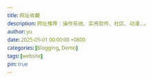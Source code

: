 ```yaml
---
title: 网址收藏
description: 网址推荐：操作系统、实用软件、社区、动漫...。
author: yu
date: 2025-05-01 00:00:00 +0800
categories: [Blogging, Demo]
tags: [website]
pin: true
---
```


<!DOCTYPE html>
<html lang="zh-CN">
<head>
    <meta charset="UTF-8">
    <meta name="viewport" content="width=device-width, initial-scale=1.0">
    <title>开发者资源导航</title>
    <style>
        * {
            margin: 0;
            padding: 0;
            box-sizing: border-box;
            font-family: 'Segoe UI', system-ui, sans-serif;
        }

        body {
            background: #f0f2f5;
            padding: 2rem;
        }

        .container {
            max-width: 1200px;
            margin: 0 auto;
            background: white;
            border-radius: 12px;
            box-shadow: 0 8px 24px rgba(0,0,0,0.05);
            overflow: hidden;
        }

        table {
            width: 100%;
            border-collapse: collapse;
            background: white;
        }

        th {
            background: linear-gradient(135deg, #6366f1, #8b5cf6);
            color: white;
            padding: 1.2rem;
            text-align: left;
            font-weight: 600;
        }

        td {
            padding: 1.2rem;
            border-bottom: 1px solid #e5e7eb;
            color: #374151;
        }

        tr:last-child td {
            border-bottom: none;
        }

        tr:hover td {
            background: #f8f9fa;
        }

        .favicon {
            width: 24px;
            height: 24px;
            margin-right: 12px;
            vertical-align: middle;
            border-radius: 4px;
        }

        a {
            color: #3b82f6;
            text-decoration: none;
            transition: color 0.2s;
        }

        a:hover {
            color: #2563eb;
            text-decoration: underline;
        }

        .description {
            color: #6b7280;
            line-height: 1.6;
            max-width: 480px;
        }

        @media (max-width: 768px) {
            body {
                padding: 1rem;
            }

            .container {
                border-radius: 8px;
            }

            th, td {
                padding: 1rem;
                font-size: 0.9em;
            }
        }
    </style>
</head>
<body>
    <div class="container">
        <table>
            <thead>
                <tr>
                    <th>图标</th>
                    <th>名称</th>
                    <th>网址</th>
                    <th>描述</th>
                </tr>
            </thead>
            <tbody>
                <tr>
                    <td><img src="https://www.google.com/s2/favicons?domain=github.com" class="favicon" alt="GitHub"></td>
                    <td>GitHub</td>
                    <td><a href="https://github.com" target="_blank">github.com</a></td>
                    <td class="description">GitHub是一个基于Git的代码托管平台</td>
                </tr>
                <tr>
                    <td><img src="https://www.google.com/s2/favicons?domain=csdn.net" class="favicon" alt="CSDN"></td>
                    <td>CSDN</td>
                    <td><a href="https://www.csdn.net" target="_blank">csdn.net</a></td>
                    <td class="description">全球知名中文IT技术交流平台</td>
                </tr>
                <!-- 其他行数据按相同格式添加 -->
            </tbody>
        </table>
    </div>
</body>
</html>

## 技术社区/网站

| 名字 | 图标 | 网址 | 描述 |
|:---:|:---:|:----:|:----:|
| GitHub | ![github](https://github.githubassets.com/favicons/favicon.svg) | <https://github.com> | github是一个基于git的代码托管平台 |
| CSDN | ![csdn](/common/img/icon/csdn.png) | <https://www.csdn.net> | CSDN是全球知名中文IT技术交流平台 |
| 知乎 | ![zhihu](https://static.zhihu.com/heifetz/assets/apple-touch-icon-152.81060cab.png) | <https://www.zhihu.com> | 中文互联网高质量的问答社区和创作者聚集的原创内容平台 |
| 博客园 | ![cnblogs](/common/img/icon/cnblogs.png) | <https://www.cnblogs.com> | 专注于为开发者服务，帮助开发者用代码改变世界 |
| 菜鸟教程 | ![runoob](https://www.runoob.com/images/logo.png) | <https://www.runoob.com> | 菜鸟教程提供了编程的基础技术教程 |
| 稀土掘金 | ![juejin](https://lf3-cdn-tos.bytescm.com/obj/static/xitu_juejin_web/e08da34488b114bd4c665ba2fa520a31.svg) | <https://juejin.cn> | 掘金是面向全球中文开发者的技术内容分享与交流平台 |
| 51CTO博客 | ![51cto](/common/img/icon/51cto.ico) | <https://blog.51cto.com> | 51CTO博客成立于2005年。上51CTO博客，用代码撬动世界！ |
| Google for Developers | ![google-for-developers](/common/img/icon/google-for-developers.png) | <https://developers.google.cn> | 探索开发人员资源、社区活动和励志故事，帮助您构建更智能、更快速的产品 |


## 工具软件

| 名字 | 图标 | 网址 | 描述 |
|:---:|:---:|:----:|:----:|
| Snipaste | ![snipaste](https://www.snipaste.com/img/logo.svg) | <https://www.snipaste.com> | Snipaste是一款简洁、功能齐全的截图软件 |
| 7-Zip | ![7-zip](https://sparanoid.com/lab/7z/img/7ziplogo.png) | <https://sparanoid.com/lab/7z> | 7-Zip 是一款拥有极高压缩比的开源压缩软件 |
| 火绒安全 | ![huorong](/common/img/icon/huorong.png) | <https://www.huorong.cn> | 专业尽职  极致低调  只为巩固安全防线 |
| 格式工厂 | ![formatfactory](/common/img/icon/FormatFactory.png) | http://www.pcfreetime.com/formatfactory/ | 免费多功能的多媒体文件转换工具 |
| CAJ阅读器 | ![cajviewer](/common/img/icon/cajviewer.png) | <https://cajviewer.cnki.net> | 专业文献阅读器，可阅读CAJ、PDF等多种格式文件 |

## 系统相关

| 名字 | 图标 | 网址 | 描述 |
|:---:|:---:|:----:|:----:|
| Ubuntu | ![ubuntu](https://assets.ubuntu.com/v1/be7e4cc6-COF-favicon-32x32.png) | <https://ubuntu.com> | Ubuntu is the modern, open source operating system on Linux for the enterprise server, desktop, cloud, and IoT. |
| deepin | ![deepin](https://storage.deepin.org/thread/202305231040315865_1.png) | <https://www.deepin.org> | 作为全球知名开源操作系统团队，deepin以提供安全可靠、美观易用的国产操作系统与开源解决方案为目标，满足全球用户不同的应用场景，给用户提供一种更好的选择。 |
| Ventoy | ![ventoy](https://www.ventoy.net/favicon.ico) | <https://www.ventoy.net> | Ventoy is an open source tool to create bootable USB drive for ISO files. |
| Rufus | ![rufus](https://rufus.ie/favicon.ico) | <https://rufus.ie> | Rufus - 轻松创建 USB 启动盘;推荐：纯净安装系统，不会自动安装一下乱七八糟的软件 |
| balena | ![balena](https://etcher.balena.io/images/webclip.png) | <https://etcher.balena.io> | Flash OS images to SD cards & USB drives, safely and easily.启动盘制作 |
| vmware | ![vmware](/common/img/icon/vmware-logo.png) | <https://www.vmware.com><https://docs.vmware.com> | vmware虚拟机 |
| 分区助手 | ![disktool](https://www.disktool.cn/assets/images/logo.png) | <https://www.disktool.cn> | 无损分区、分区扩容、系统迁移 |
| DiskGenius | ![diskgenius](https://www.diskgenius.cn/public/images/logo-diskgenius.png)| <https://www.diskgenius.cn> | 数据恢复、分区管理、备份还原 |
| MobaXterm | ![mobaxterm](/common/img/icon/mobaxterm.ico) | <https://mobaxterm.mobatek.net> | 远程计算的终极工具箱-包括X服务器、增强的SSH客户端等等！ |
| FinalShell | ![finalshell](/common/img/icon/finalshell.png) | <https://www.hostbuf.com> | FinalShell是一体化的的服务器,网络管理软件,不仅是ssh客户端,还是功能强大的开发,运维工具,充分满足开发,运维需求 |
| PuTTY | ![putty](https://www.chiark.greenend.org.uk/~sgtatham/putty/putty.ico) | <https://www.chiark.greenend.org.uk/~sgtatham/putty> | PuTTY是用于Windows和Unix平台的SSH和SSH的免费实现，沿着xterm终端模拟器。 |
| NVIDIA | ![nvidia](data:image/svg+xml,%3csvg id='Logo' xmlns='http://www.w3.org/2000/svg' width='108.472' height='20' viewBox='0 0 108.472 20'%3e %3cpath id='Reg' d='M1072.628,253.918v-.3h.192c.105,0,.248.008.248.136s-.073.163-.2.163h-.243m0,.211h.129l.3.524h.327l-.33-.545a.3.3,0,0,0,.311-.323c0-.285-.2-.377-.53-.377h-.482v1.245h.276v-.524m1.4-.1a1.2,1.2,0,1,0-1.2,1.157,1.14,1.14,0,0,0,1.2-1.157m-.347,0a.854.854,0,0,1-.855.891v0a.889.889,0,1,1,.855-.887Z' transform='translate(-965.557 -237.878)'/%3e %3cpath id='NVIDIA' d='M463.9,151.934v13.127h3.707V151.934Zm-29.164-.018v13.145h3.74v-10.2l2.918.01a2.674,2.674,0,0,1,2.086.724c.586.625.826,1.632.826,3.476v5.995h3.624V157.8c0-5.183-3.3-5.882-6.536-5.882Zm35.134.018v13.127h6.013c3.2,0,4.249-.533,5.38-1.727a7.352,7.352,0,0,0,1.316-4.692,7.789,7.789,0,0,0-1.2-4.516c-1.373-1.833-3.352-2.191-6.306-2.191Zm3.677,2.858h1.594c2.312,0,3.808,1.039,3.808,3.733s-1.5,3.734-3.808,3.734h-1.594Zm-14.992-2.858-3.094,10.4-2.965-10.4h-4l4.234,13.127h5.343l4.267-13.127Zm25.749,13.127h3.708V151.935h-3.709ZM494.7,151.939l-5.177,13.117h3.656l.819-2.318h6.126l.775,2.318h3.969l-5.216-13.118Zm2.407,2.393,2.246,6.145h-4.562Z' transform='translate(-399.551 -148.155)'/%3e %3cpath id='Eye_Mark' data-name='Eye Mark' d='M129.832,124.085v-1.807c.175-.013.353-.022.533-.028,4.941-.155,8.183,4.246,8.183,4.246s-3.5,4.863-7.255,4.863a4.553,4.553,0,0,1-1.461-.234v-5.478c1.924.232,2.31,1.082,3.467,3.01l2.572-2.169a6.81,6.81,0,0,0-5.042-2.462,9.328,9.328,0,0,0-1,.059m0-5.968v2.7c.177-.014.355-.025.533-.032,6.871-.232,11.348,5.635,11.348,5.635s-5.142,6.253-10.5,6.253a7.906,7.906,0,0,1-1.383-.122v1.668a9.1,9.1,0,0,0,1.151.075c4.985,0,8.59-2.546,12.081-5.559.578.463,2.948,1.591,3.435,2.085-3.319,2.778-11.055,5.018-15.44,5.018-.423,0-.829-.026-1.228-.064v2.344h18.947v-20Zm0,13.009v1.424c-4.611-.822-5.89-5.615-5.89-5.615a9.967,9.967,0,0,1,5.89-2.85v1.563h-.007a4.424,4.424,0,0,0-3.437,1.571s.845,3.035,3.444,3.908m-8.189-4.4a11.419,11.419,0,0,1,8.189-4.449v-1.463c-6.043.485-11.277,5.6-11.277,5.6s2.964,8.569,11.277,9.354v-1.555C123.731,133.451,121.643,126.728,121.643,126.728Z' transform='translate(-118.555 -118.117)' fill='%2374b71b'/%3e %3c/svg%3e) | <https://www.nvidia.cn> | 显卡, 驱动, 游戏, high performance computing, 高性能计算 |

## 编辑器

| 名字 | 图标 | 网址 | 描述 |
|:---:|:---:|:----:|:----:|
| Visual Studio Code | ![visualstudio](https://code.visualstudio.com/favicon.ico) | <https://code.visualstudio.com> | 一个重新定义和优化的代码编辑器，用于构建和调试现代web和云应用程序 |
| Vim | ![vim](/common/img/icon/vim_header.gif) | <https://www.vim.org> | 一个高度可配置的文本编辑器，可以非常高效地创建和更改任何类型的文本 |
| Jupyter | ![jupyter](https://jupyter.org/favicon.ico) | <https://jupyter.org> | Jupyter笔记本是一个基于网络的交互式计算平台。 |


## IDE集成开发环境

| 名字 | 图标 | 网址 | 描述 |
|:---:|:---:|:----:|:----:|
| Visual Studio | ![visualstudio](/common/img/icon/visualstudio.png) | <https://visualstudio.microsoft.com> | 用于编辑、调试和生成代码，发布应用;还包括编译器、代码补全工具、图形设计器等其他功能 |
| PyCharm | ![pycharm](/common/img/icon/pycharm.png) | <https://www.jetbrains.com/pycharm> | Python IDE，智能代码补全、即时错误检查、快速修复等等... |
| Code::Blocks | ![codeblocks](/common/img/icon/codeblocks.png) | <https://www.codeblocks.org> | CB是一个免费的C/C++和Fortran IDE，旨在满足用户最苛刻的需求。它的设计是非常可扩展和完全可配置的。 |


## 学术研究

| 名字 | 图标 | 网址 | 描述 |
|:---:|:---:|:----:|:----:|
| 中国知网 | ![cnki](/common/img/icon/cnki.ico) | <https://www.cnki.net> | 面向海内外读者提供中国学术文献、外文文献、学位论文、报纸、会议、年鉴、工具书等各类资源统一检索、统一导航、在线阅读和下载服务。|
| Sci-Hub文献检索 \| 科学是照亮世界的火把 | ![sci-hub](https://sci-hub.org.cn/static/favicon-png.ico) | <https://sci-hub.org.cn> | Sci-Hub文献检索是一个集文献检索、文献下载与文献互助于一体的学术服务网站。|
| IEEE | ![ieee](https://www.ieee.org/etc/designs/ieee-org/favicon-48x48.png) | <https://www.ieee.org> | the world's largest technical professional organization; advancing technology for the benefit of humanity. |
| arXiv.org e-Print archive | ![arxiv](https://arxiv.org/static/browse/0.3.4/images/icons/favicon-32x32.png) | <https://arxiv.org> | arXiv is a free distribution service and an open-access archive |


## 日本动漫网站

| 名字 | 图标 | 网址 | 描述 |
|:---:|:---:|:----:|:----:|
| Branin's.Base | ![brainsbase](/common/img/icon/brainsbase.png) | http://www.brainsbase.co.jp | 《夏目友人帐》系列<br>《我的青春恋爱物语果然有问题》 |
| SHAFT Animation Studio | ![shaft](/common/img/icon/shaft.png) | <https://www.shaft-web.co.jp> | 《物语系列》<br>《魔法少女小圆》 |
| Bandai Namco Filmworks INC | ![bnfw](https://www.bnfw.co.jp/images/groupHeader/logo/groupLogo-01.svg) | <https://www.bnfw.co.jp> | 《关于我转生变成史莱姆这档事》 |
| 东映动画 | ![toei](https://www.toei-anim.co.jp/common/images/pic_logo.gif) | <https://www.toei-anim.co.jp> | 《龙珠》《海贼王》 |
| 动画工房 | ![dogakobo](/common/img/icon/dogakobo.png) | <https://www.dogakobo.com> | 《干物妹小埋》<br>《NEW GAME!》 |
| A-1 Pictures（A1社） | ![](https://a1p.jp/wp/wp-content/uploads/2019/03/ogp.jpg) | <https://a1p.jp> | 《刀剑神域》<br>《辉夜大小姐想让我告白》 |
| ufotable（飞碟社） | ![ufotable](/common/img/icon/ufotable.png) | <https://www.ufotable.com> | 《Fate/Zero》《鬼灭之刃》 |
| BONES（骨头社） | ![bones](https://www.bones.co.jp/wordpress/wp-content/themes/bones/assets/images/common/common/logo_header.png) | <https://www.bones.co.jp> | 《钢之炼金术师FA》<br>《灵能百分百》 |
| 京都动画（京阿尼） | ![kyotoanimation](https://www.kyotoanimation.co.jp/img/logo.png) | <https://www.kyotoanimation.co.jp> | 《凉宫春日的忧郁》<br>《轻音少女》 |
| J.C.STAFF（节操社） | ![jcstaff](/common/img/icon/jcstaff.gif) | http://jcstaff.co.jp | 《龙与虎》<br>《某科学的超电磁炮》 |

